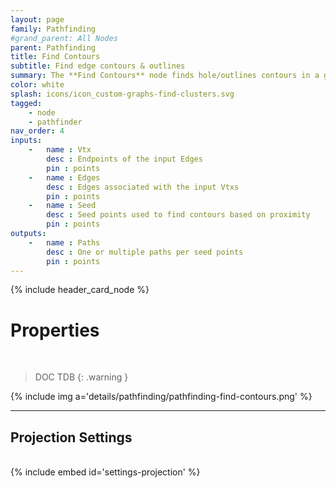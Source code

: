 ```yaml
---
layout: page
family: Pathfinding
#grand_parent: All Nodes
parent: Pathfinding
title: Find Contours
subtitle: Find edge contours & outlines
summary: The **Find Contours** node finds hole/outlines contours in a graph, using points as proximity seeds.
color: white
splash: icons/icon_custom-graphs-find-clusters.svg
tagged: 
    - node
    - pathfinder
nav_order: 4
inputs:
    -   name : Vtx
        desc : Endpoints of the input Edges
        pin : points
    -   name : Edges
        desc : Edges associated with the input Vtxs
        pin : points
    -   name : Seed
        desc : Seed points used to find contours based on proximity
        pin : points
outputs:
    -   name : Paths
        desc : One or multiple paths per seed points
        pin : points
---
```


{% include header_card_node %}

# Properties
<br>


> DOC TDB
{: .warning }

{% include img a='details/pathfinding/pathfinding-find-contours.png' %} 

---
## Projection Settings
<br>
{% include embed id='settings-projection' %}
